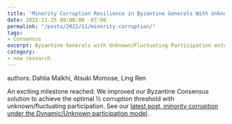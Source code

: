 ```yaml
---
title: 'Minority Corruption Resilience in Byzantine Generals With Unknown and Fluctuating Participation'
date: 2022-11-25 00:00:00 -07:00
permalink: "/posts/2022/11/minority-corruption/"
tags:
- Consensus
excerpt: Byzantine Generals with Unknown/Fluctuating Participation extended to tolerate to Minority Corruption.
category:
- new research
---
```


authors: Dahlia Malkhi, Atsuki Momose, Ling Ren

An exciting milestone reached:
We improved our Byzantine Consensus solution to achieve the optimal ½ corruption threshold with unknown/fluctuating participation.
See our [latest post, minority corruption under the Dynamic/Unknown participation model](https://blog.chain.link/minority-corruption-resilience-in-byzantine-generals-with-unknown-and-fluctuating-participation/).

